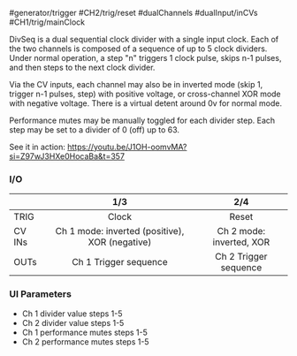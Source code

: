 #generator/trigger #CH2/trig/reset  #dualChannels #dualInput/inCVs #CH1/trig/mainClock 

DivSeq is a dual sequential clock divider with a single input clock. Each of the two channels is composed of a sequence of up to 5 clock dividers. Under normal operation, a step "n" triggers 1 clock pulse, skips n-1 pulses, and then steps to the next clock divider.

Via the CV inputs, each channel may also be in inverted mode (skip 1, trigger n-1 pulses, step) with positive voltage, or cross-channel XOR mode with negative voltage. There is a virtual detent around 0v for normal mode.

Performance mutes may be manually toggled for each divider step. Each step may be set to a divider of 0 (off) up to 63.

See it in action: https://youtu.be/J1OH-oomvMA?si=Z97wJ3HXe0HocaBa&t=357


### I/O

|        |                      1/3                       |           2/4            |
| ------ | :--------------------------------------------: | :----------------------: |
| TRIG   |                     Clock                      |          Reset           |
| CV INs | Ch 1 mode: inverted (positive), XOR (negative) | Ch 2 mode: inverted, XOR |
| OUTs   |             Ch 1 Trigger sequence              |  Ch 2 Trigger sequence   |


### UI Parameters
* Ch 1 divider value steps 1-5
* Ch 2 divider value steps 1-5
* Ch 1 performance mutes steps 1-5
* Ch 2 performance mutes steps 1-5
